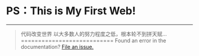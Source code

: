 PS：This is My First Web!
===========================
****
>代码改变世界
>以大多数人的努力程度之低，根本轮不到拼天赋...
===========================
Found an error in the documentation?  [File an issue.](https://github.com/yafeihan/YafeiWeb/issues/new)
